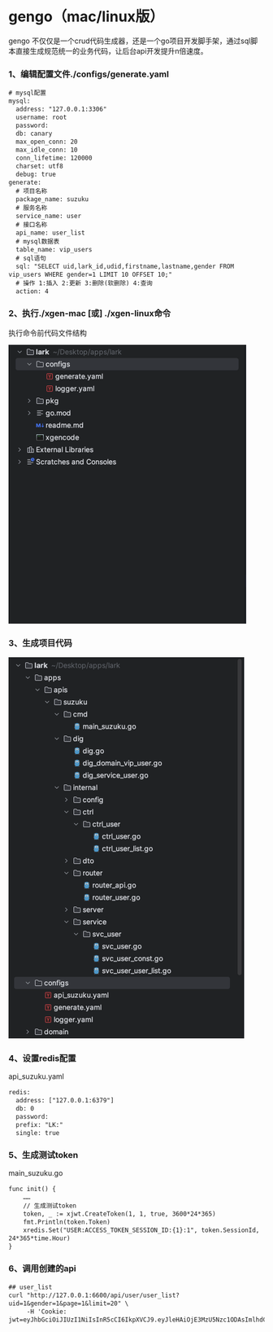 # gengo（mac/linux版）
gengo 不仅仅是一个crud代码生成器，还是一个go项目开发脚手架，通过sql脚本直接生成规范统一的业务代码，让后台api开发提升n倍速度。

### 1、编辑配置文件./configs/generate.yaml
```
# mysql配置
mysql:
  address: "127.0.0.1:3306"
  username: root
  password:
  db: canary
  max_open_conn: 20
  max_idle_conn: 10
  conn_lifetime: 120000
  charset: utf8
  debug: true
generate:
  # 项目名称
  package_name: suzuku
  # 服务名称
  service_name: user
  # 接口名称
  api_name: user_list
  # mysql数据表
  table_name: vip_users
  # sql语句
  sql: "SELECT uid,lark_id,udid,firstname,lastname,gender FROM vip_users WHERE gender=1 LIMIT 10 OFFSET 10;"
  # 操作 1:插入 2:更新 3:删除(软删除) 4:查询
  action: 4
```

### 2、执行./xgen-mac [或] ./xgen-linux命令
执行命令前代码文件结构

![Snip20240105_3.png](lark%2Fassets%2Fimages%2FSnip20240105_3.png)

### 3、生成项目代码

![Snip20240105_4.png](lark%2Fassets%2Fimages%2FSnip20240105_4.png)

### 4、设置redis配置
api_suzuku.yaml
```
redis:
  address: ["127.0.0.1:6379"]
  db: 0
  password:
  prefix: "LK:"
  single: true
```

### 5、生成测试token
main_suzuku.go
```
func init() {
	……
	// 生成测试token
	token, _ := xjwt.CreateToken(1, 1, true, 3600*24*365)
	fmt.Println(token.Token)
	xredis.Set("USER:ACCESS_TOKEN_SESSION_ID:{1}:1", token.SessionId, 24*365*time.Hour)
}

```

### 6、调用创建的api
```
## user_list
curl "http://127.0.0.1:6600/api/user/user_list?uid=1&gender=1&page=1&limit=20" \
     -H 'Cookie: jwt=eyJhbGciOiJIUzI1NiIsInR5cCI6IkpXVCJ9.eyJleHAiOjE3MzU5Nzc1ODAsImlhdCI6MTcwNDQ0MTU4MCwiaXNzIjoibGFyay5jb20iLCJwbGF0Zm9ybSI6MSwic2Vzc2lvbl9pZCI6IjQ1Nzg2MGQ5MjljNjg5MzdmYjJmNWVmYjA5ZWIyNjAwIiwidWlkIjoiMSJ9.RExxbaus2wJF_mdYCBUbbrCSeNUH4VopsoTNB4ATXFw'
```
